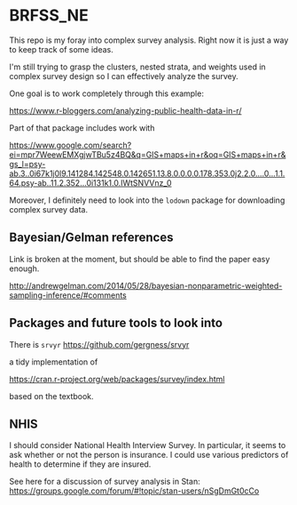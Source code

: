 # BRFSS_NE

This repo is my foray into complex survey analysis. Right now it is just a way to keep track of some ideas.

I'm still trying to grasp the clusters, nested strata, and weights used in complex survey design so I can effectively analyze the survey.

One goal is to work completely through this example:

https://www.r-bloggers.com/analyzing-public-health-data-in-r/

Part of that package includes work with

https://www.google.com/search?ei=mpr7WeewEMXgjwTBu5z4BQ&q=GIS+maps+in+r&oq=GIS+maps+in+r&gs_l=psy-ab.3..0i67k1j0l9.141284.142548.0.142651.13.8.0.0.0.0.178.353.0j2.2.0....0...1.1.64.psy-ab..11.2.352...0i131k1.0.IWtSNVVnz_0


Moreover, I definitely need to look into the `lodown` package for downloading complex survey data.

## Bayesian/Gelman references

Link is broken at the moment, but should be able to find the paper easy enough.

http://andrewgelman.com/2014/05/28/bayesian-nonparametric-weighted-sampling-inference/#comments


## Packages and future tools to look into

There is `srvyr`
https://github.com/gergness/srvyr

a tidy implementation of 

https://cran.r-project.org/web/packages/survey/index.html

based on the textbook. 

## NHIS

I should consider National Health Interview Survey. In particular, it seems to ask whether or not the person is insurance. I could use various predictors of health to determine if they are insured. 

See here for a discussion of survey analysis in Stan: https://groups.google.com/forum/#!topic/stan-users/nSgDmGt0cCo

